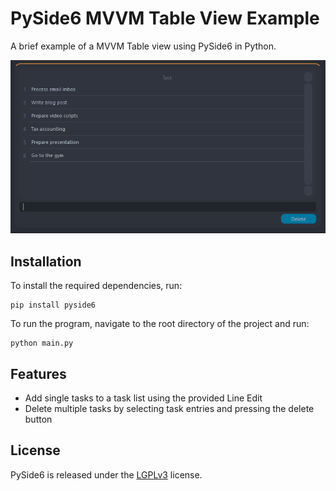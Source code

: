 # PySide6 MVVM Table View Example

A brief example of a MVVM Table view using PySide6 in Python.

![Alt text](https://github.com/Absolumn/MVVM_Table_Example/blob/main/example.PNG?raw=true)

## Installation

To install the required dependencies, run:
```
pip install pyside6
```

To run the program, navigate to the root directory of the project and run:
```
python main.py
```

## Features

- Add single tasks to a task list using the provided Line Edit
- Delete multiple tasks by selecting task entries and pressing the delete button

## License

PySide6 is released under the [LGPLv3](https://www.gnu.org/licenses/lgpl-3.0.en.html) license.

